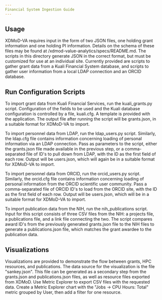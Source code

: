 ```yaml
---
Financial System Ingestion Guide
---
```


Usage
----------------------

XDMoD-VA requires input in the form of two JSON files, one holding grant information and one holding PI information.
Details on the schema of these files may be found at /xdmod-value-analytics/specs/README.md. The scripts in this
directory generate JSON in the correct format, but must be customized for use at an individual site. Currently 
provided are scripts to gather grant data from a Kuali Financial System database, and scripts to gather user 
information from a local LDAP connection and an ORCID database.

Run Configuration Scripts
------------------------

To import grant data from Kuali Financial Services, run the kuali_grants.py script. Configuration of the fields to be 
used and the Kuali database configuration is controlled by a file, kuali.cfg. A template is provided with the 
application. The output file after running the script will be grants.json, in a suitable format for XDMoD-VA to import.

To import personnel data from LDAP, run the ldap_users.py script. Similarly, the ldap.cfg file contains information
concerning loading of personal information via an LDAP connection. Pass as parameters to the script, either the
grants.json file made available in the previous step, or a comma-separated file of ID's to pull down from LDAP, with 
the ID as the first field of each row. Output will be users.json, which will again be in a suitable format for XDMoD-VA
to import.

To import personnel data from ORCID, run the orcid_users.py script. Similarly, the orcid.cfg file contains information
concerning loading of personal information from the ORCID scientific user community. Pass a comma-separated file of 
ORCID ID's to load from the ORCID site, with the ID as the first field of each row. Output will be users.json, which 
will be in a suitable format for XDMoD-VA to import.

To import publication data from the NIH, run the nih_publications script. Input for this script consists of three
CSV files from the NIH: a projects file, a publications file, and a link file connecting the two. The script compares
award ID's from the previously generated grants.json file to the NIH files to generate a publications.json file, which
matches the grant awardee to the publication data.

Visualizations
--------------

Visualizations are provided to demonstrate the flow between grants, HPC resources, and publications. The data source
for the visualization is the file "sankey.json". This file can be generated as a secondary step from the grants.json
and publications.json files, as well as resource files exported from XDMoD. Use Metric Explorer to export CSV files 
with the requested data. Create a Metric Explorer chart with the "Jobs -> CPU Hours: Total" metric grouped by User, 
then add a filter for one resource.
